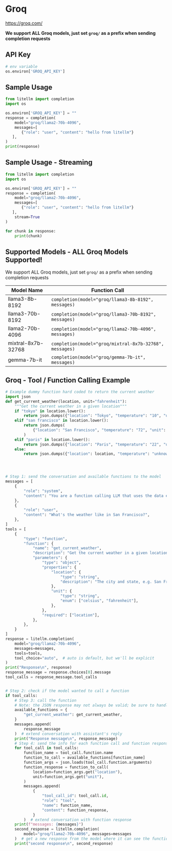 # Groq
https://groq.com/

**We support ALL Groq models, just set `groq/` as a prefix when sending completion requests**

## API Key
```python
# env variable
os.environ['GROQ_API_KEY']
```

## Sample Usage
```python
from litellm import completion
import os

os.environ['GROQ_API_KEY'] = ""
response = completion(
    model="groq/llama2-70b-4096", 
    messages=[
       {"role": "user", "content": "hello from litellm"}
   ],
)
print(response)
```

## Sample Usage - Streaming
```python
from litellm import completion
import os

os.environ['GROQ_API_KEY'] = ""
response = completion(
    model="groq/llama2-70b-4096", 
    messages=[
       {"role": "user", "content": "hello from litellm"}
   ],
    stream=True
)

for chunk in response:
    print(chunk)
```


## Supported Models - ALL Groq Models Supported!
We support ALL Groq models, just set `groq/` as a prefix when sending completion requests

| Model Name               | Function Call                                                                                                                                                      |
|--------------------------|------------------------------------------------------------------------------------------------------------------------------------------------------------------|
| llama3-8b-8192 | `completion(model="groq/llama3-8b-8192", messages)` | 
| llama3-70b-8192 | `completion(model="groq/llama3-70b-8192", messages)` | 
| llama2-70b-4096 | `completion(model="groq/llama2-70b-4096", messages)` | 
| mixtral-8x7b-32768 | `completion(model="groq/mixtral-8x7b-32768", messages)` |
| gemma-7b-it | `completion(model="groq/gemma-7b-it", messages)` |  

## Groq - Tool / Function Calling Example

```python
# Example dummy function hard coded to return the current weather
import json
def get_current_weather(location, unit="fahrenheit"):
    """Get the current weather in a given location"""
    if "tokyo" in location.lower():
        return json.dumps({"location": "Tokyo", "temperature": "10", "unit": "celsius"})
    elif "san francisco" in location.lower():
        return json.dumps(
            {"location": "San Francisco", "temperature": "72", "unit": "fahrenheit"}
        )
    elif "paris" in location.lower():
        return json.dumps({"location": "Paris", "temperature": "22", "unit": "celsius"})
    else:
        return json.dumps({"location": location, "temperature": "unknown"})




# Step 1: send the conversation and available functions to the model
messages = [
    {
        "role": "system",
        "content": "You are a function calling LLM that uses the data extracted from get_current_weather to answer questions about the weather in San Francisco.",
    },
    {
        "role": "user",
        "content": "What's the weather like in San Francisco?",
    },
]
tools = [
    {
        "type": "function",
        "function": {
            "name": "get_current_weather",
            "description": "Get the current weather in a given location",
            "parameters": {
                "type": "object",
                "properties": {
                    "location": {
                        "type": "string",
                        "description": "The city and state, e.g. San Francisco, CA",
                    },
                    "unit": {
                        "type": "string",
                        "enum": ["celsius", "fahrenheit"],
                    },
                },
                "required": ["location"],
            },
        },
    }
]
response = litellm.completion(
    model="groq/llama2-70b-4096",
    messages=messages,
    tools=tools,
    tool_choice="auto",  # auto is default, but we'll be explicit
)
print("Response\n", response)
response_message = response.choices[0].message
tool_calls = response_message.tool_calls


# Step 2: check if the model wanted to call a function
if tool_calls:
    # Step 3: call the function
    # Note: the JSON response may not always be valid; be sure to handle errors
    available_functions = {
        "get_current_weather": get_current_weather,
    }
    messages.append(
        response_message
    )  # extend conversation with assistant's reply
    print("Response message\n", response_message)
    # Step 4: send the info for each function call and function response to the model
    for tool_call in tool_calls:
        function_name = tool_call.function.name
        function_to_call = available_functions[function_name]
        function_args = json.loads(tool_call.function.arguments)
        function_response = function_to_call(
            location=function_args.get("location"),
            unit=function_args.get("unit"),
        )
        messages.append(
            {
                "tool_call_id": tool_call.id,
                "role": "tool",
                "name": function_name,
                "content": function_response,
            }
        )  # extend conversation with function response
    print(f"messages: {messages}")
    second_response = litellm.completion(
        model="groq/llama2-70b-4096", messages=messages
    )  # get a new response from the model where it can see the function response
    print("second response\n", second_response)
```